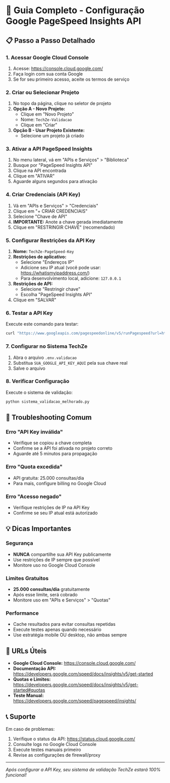 # 🔑 Guia Completo - Configuração Google PageSpeed Insights API

## 📋 Passo a Passo Detalhado

### 1. Acessar Google Cloud Console
1. Acesse: https://console.cloud.google.com/
2. Faça login com sua conta Google
3. Se for seu primeiro acesso, aceite os termos de serviço

### 2. Criar ou Selecionar Projeto
1. No topo da página, clique no seletor de projeto
2. **Opção A - Novo Projeto:**
   - Clique em "Novo Projeto"
   - Nome: `TechZe-Validacao`
   - Clique em "Criar"
3. **Opção B - Usar Projeto Existente:**
   - Selecione um projeto já criado

### 3. Ativar a API PageSpeed Insights
1. No menu lateral, vá em "APIs e Serviços" > "Biblioteca"
2. Busque por "PageSpeed Insights API"
3. Clique na API encontrada
4. Clique em "ATIVAR"
5. Aguarde alguns segundos para ativação

### 4. Criar Credenciais (API Key)
1. Vá em "APIs e Serviços" > "Credenciais"
2. Clique em "+ CRIAR CREDENCIAIS"
3. Selecione "Chave de API"
4. **IMPORTANTE:** Anote a chave gerada imediatamente
5. Clique em "RESTRINGIR CHAVE" (recomendado)

### 5. Configurar Restrições da API Key
1. **Nome:** `TechZe-PageSpeed-Key`
2. **Restrições de aplicativo:** 
   - Selecione "Endereços IP"
   - Adicione seu IP atual (você pode usar: https://whatismyipaddress.com/)
   - Para desenvolvimento local, adicione: `127.0.0.1`
3. **Restrições de API:**
   - Selecione "Restringir chave"
   - Escolha "PageSpeed Insights API"
4. Clique em "SALVAR"

### 6. Testar a API Key
Execute este comando para testar:
```bash
curl "https://www.googleapis.com/pagespeedonline/v5/runPagespeed?url=https://techreparo.com&key=SUA_API_KEY_AQUI"
```

### 7. Configurar no Sistema TechZe
1. Abra o arquivo `.env.validacao`
2. Substitua `SUA_GOOGLE_API_KEY_AQUI` pela sua chave real
3. Salve o arquivo

### 8. Verificar Configuração
Execute o sistema de validação:
```bash
python sistema_validacao_melhorado.py
```

## 🚨 Troubleshooting Comum

### Erro "API Key inválida"
- Verifique se copiou a chave completa
- Confirme se a API foi ativada no projeto correto
- Aguarde até 5 minutos para propagação

### Erro "Quota excedida"
- API gratuita: 25.000 consultas/dia
- Para mais, configure billing no Google Cloud

### Erro "Acesso negado"
- Verifique restrições de IP na API Key
- Confirme se seu IP atual está autorizado

## 💡 Dicas Importantes

### Segurança
- **NUNCA** compartilhe sua API Key publicamente
- Use restrições de IP sempre que possível
- Monitore uso no Google Cloud Console

### Limites Gratuitos
- **25.000 consultas/dia** gratuitamente
- Após esse limite, será cobrado
- Monitore uso em "APIs e Serviços" > "Quotas"

### Performance
- Cache resultados para evitar consultas repetidas
- Execute testes apenas quando necessário
- Use estratégia mobile OU desktop, não ambas sempre

## 🔄 URLs Úteis

- **Google Cloud Console:** https://console.cloud.google.com/
- **Documentação API:** https://developers.google.com/speed/docs/insights/v5/get-started
- **Quotas e Limites:** https://developers.google.com/speed/docs/insights/v5/get-started#quotas
- **Teste Manual:** https://developers.google.com/speed/pagespeed/insights/

## 📞 Suporte

Em caso de problemas:
1. Verifique o status da API: https://status.cloud.google.com/
2. Consulte logs no Google Cloud Console
3. Execute testes manuais primeiro
4. Revise as configurações de firewall/proxy

---

*Após configurar a API Key, seu sistema de validação TechZe estará 100% funcional!* 
